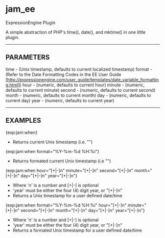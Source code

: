 # jam_ee
ExpressionEngine Plugin

A simple abstraction of PHP's time(), date(), and mktime() in one little plugin.

-------------------------
 PARAMETERS
-------------------------
time - (Unix timestamp, defaults to current localized timestamp)
format - (Refer to the Date Formatting Codes in the EE User Guide [http://expressionengine.com/user_guide/templates/date_variable_formatting.html])
hour - (numeric, defaults to current hour)
minute - (numeric, defaults to current minute)
second - (numeric, defaults to current second)
month - (numeric, defaults to current month)
day - (numeric, defaults to current day)
year - (numeric, defaults to current year)

-------------------------
 EXAMPLES
-------------------------
{exp:jam:when}
- Returns current Unix timestamp (i.e. "<?=(time())?>")


{exp:jam:when format="%Y-%m-%d %H:%i"}
- Returns formated current Unix timestamp (i.e "<?=(date('Y-m-d H:i', time()))?>")


{exp:jam:when hour="[+|-]n" minute="[+|-]n" second="[+|-]n" month="[+|-]n" day="[+|-]n" year="[+|-]n"}
- Where 'n' is a number and [+|-] is optional
- 'year' must be either the four (4) digit year, or "[+|-]n"
- Returns a Unix timestamp for a user defined date/time


{exp:jam:when format="%Y-%m-%d %H:%i" hour="[+|-]n" minute="[+|-]n" second="[+|-]n" month="[+|-]n" day="[+|-]n" year="[+|-]n"}
- Where 'n' is a number and [+|-] is optional
- 'year' must be either the four (4) digit year, or "[+|-]n"
- Returns a formated Unix timestamp for a user defined date/time
